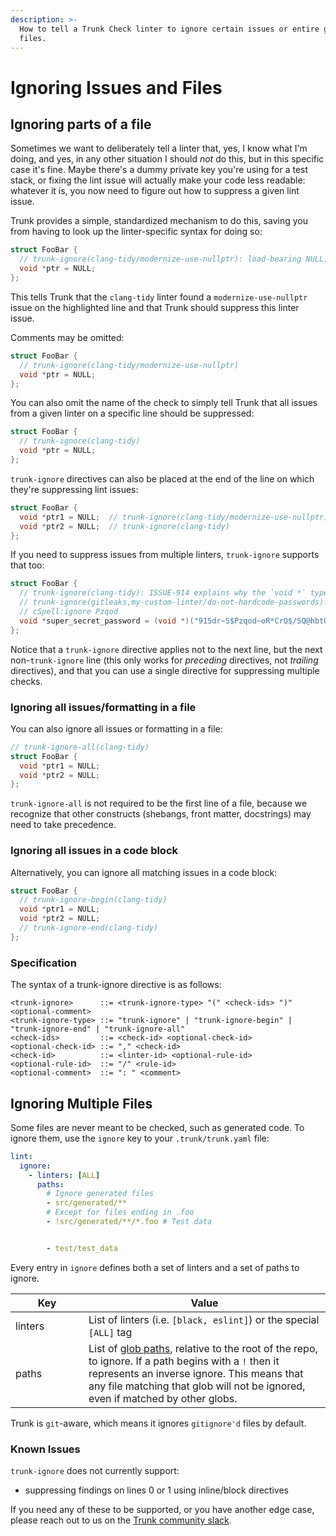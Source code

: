 ```yaml
---
description: >-
  How to tell a Trunk Check linter to ignore certain issues or entire groups of
  files.
---
```


<!-- trunk-disable(trunk) -->

# Ignoring Issues and Files

## Ignoring parts of a file

Sometimes we want to deliberately tell a linter that, yes, I know what I'm doing, and yes, in any other situation I should _not_ do this, but in this specific case it's fine. Maybe there's a dummy private key you're using for a test stack, or fixing the lint issue will actually make your code less readable: whatever it is, you now need to figure out how to suppress a given lint issue.

Trunk provides a simple, standardized mechanism to do this, saving you from having to look up the linter-specific syntax for doing so:

```cpp
struct FooBar {
  // trunk-ignore(clang-tidy/modernize-use-nullptr): load-bearing NULL, see ISSUE-832
  void *ptr = NULL;
};
```

This tells Trunk that the `clang-tidy` linter found a `modernize-use-nullptr` issue on the highlighted line and that Trunk should suppress this linter issue.

Comments may be omitted:

```cpp
struct FooBar {
  // trunk-ignore(clang-tidy/modernize-use-nullptr)
  void *ptr = NULL;
};
```

You can also omit the name of the check to simply tell Trunk that all issues from a given linter on a specific line should be suppressed:

```cpp
struct FooBar {
  // trunk-ignore(clang-tidy)
  void *ptr = NULL;
};
```

`trunk-ignore` directives can also be placed at the end of the line on which they're suppressing lint issues:

```cpp
struct FooBar {
  void *ptr1 = NULL;  // trunk-ignore(clang-tidy/modernize-use-nullptr)
  void *ptr2 = NULL;  // trunk-ignore(clang-tidy)
};
```

If you need to suppress issues from multiple linters, `trunk-ignore` supports that too:

```cpp
struct FooBar {
  // trunk-ignore(clang-tidy): ISSUE-914 explains why the `void *` type is needed
  // trunk-ignore(gitleaks,my-custom-linter/do-not-hardcode-passwords): see ISSUE-915
  // cSpell:ignore Pzqod
  void *super_secret_password = (void *)("915dr~S$Pzqod~oR*CrQ$/SQ@hbtQBked:CL@z!y]");
};
```

Notice that a `trunk-ignore` directive applies not to the next line, but the next non-`trunk-ignore` line (this only works for _preceding_ directives, not _trailing_ directives), and that you can use a single directive for suppressing multiple checks.

### Ignoring all issues/formatting in a file

You can also ignore all issues or formatting in a file:

```cpp
// trunk-ignore-all(clang-tidy)
struct FooBar {
  void *ptr1 = NULL;
  void *ptr2 = NULL;
};
```

`trunk-ignore-all` is not required to be the first line of a file, because we recognize that other constructs (shebangs, front matter, docstrings) may need to take precedence.

### Ignoring all issues in a code block

Alternatively, you can ignore all matching issues in a code block:

```cpp
struct FooBar {
  // trunk-ignore-begin(clang-tidy)
  void *ptr1 = NULL;
  void *ptr2 = NULL;
  // trunk-ignore-end(clang-tidy)
};
```

### Specification

The syntax of a trunk-ignore directive is as follows:

```pseudo
<trunk-ignore>      ::= <trunk-ignore-type> "(" <check-ids> ")" <optional-comment>
<trunk-ignore-type> ::= "trunk-ignore" | "trunk-ignore-begin" | "trunk-ignore-end" | "trunk-ignore-all"
<check-ids>         ::= <check-id> <optional-check-id>
<optional-check-id> ::= "," <check-id>
<check-id>          ::= <linter-id> <optional-rule-id>
<optional-rule-id>  ::= "/" <rule-id>
<optional-comment>  ::= ": " <comment>
```

## Ignoring Multiple Files

Some files are never meant to be checked, such as generated code. To ignore them, use the `ignore` key to your `.trunk/trunk.yaml` file:

```yaml
lint:
  ignore:
    - linters: [ALL]
      paths:
        # Ignore generated files
        - src/generated/**
        # Except for files ending in .foo
        - !src/generated/**/*.foo # Test data


        - test/test_data
```

Every entry in `ignore` defines both a set of linters and a set of paths to ignore.

<table><thead><tr><th width="101">Key</th><th>Value</th></tr></thead><tbody><tr><td>linters</td><td>List of linters (i.e. <code>[black, eslint]</code>) or the special <code>[ALL]</code> tag</td></tr><tr><td>paths</td><td>List of <a href="../reference/glob-path-pattern.md">glob paths</a>, relative to the root of the repo, to ignore. If a path begins with a <code>!</code> then it represents an inverse ignore. This means that any file matching that glob will not be ignored, even if matched by other globs.</td></tr></tbody></table>

Trunk is `git`-aware, which means it ignores `gitignore'd` files by default.

### Known Issues

`trunk-ignore` does not currently support:

- suppressing findings on lines 0 or 1 using inline/block directives

If you need any of these to be supported, or you have another edge case, please reach out to us on the [Trunk community slack](https://slack.trunk.io).
